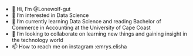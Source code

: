- 👋 Hi, I’m @Lonewolf-gut
- 👀 I’m interested in Data Science
- 🌱 I’m currently learning Data Science and reading Bachelor of Commerce in Accounting at the University of Cape Coast
- 💞️ I’m looking to collaborate on learning new things and gaining insight in the technology world
- 📫 How to reach me on instagram :emrys.elisha

<!---
Lonewolf-gut/Lonewolf-gut is a ✨ special ✨ repository because its `README.md` (this file) appears on your GitHub profile.
You can click the Preview link to take a look at your changes.
--->
